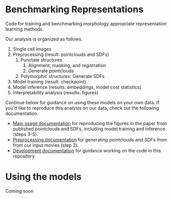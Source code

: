 # Benchmarking Representations

Code for training and benchmarking morphology appropriate representation learning methods.

Our analysis is organized as follows.

1. Single cell images
2. Preprocessing (result: pointclouds and SDFs)
   1. Punctate structures
      1. Alignment, masking, and registration
      2. Generate pointclouds
   2. Polymorphic structures: Generate SDFs
3. Model training (result: checkpoint)
4. Model inference (results: embeddings, model cost statistics)
5. Interpretability analysis (results: figures)

Continue below for guidance on using these models on your own data.
If you'd like to reproduce this analysis on our data, check out the following documentation.

- [Main usage documentation](./docs/USAGE.md) for reproducing the figures in the paper from published pointclouds and SDFs, including model training and inference (steps 3-5).
- [Preprocessing documentation](./docs/PREPROCESSING.md) for generating pointclouds and SDFs from from our input movies (step 2).
- [Development documentation](./docs/DEVELOPMENT.md) for guidance working on the code in this repository.

# Using the models

Coming soon
